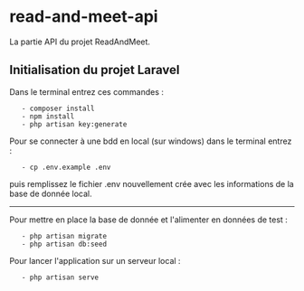 # read-and-meet-api

La partie API du projet ReadAndMeet.


## Initialisation du projet Laravel



Dans le terminal entrez ces commandes :
``` 
   - composer install 
   - npm install
   - php artisan key:generate
   ```

Pour se connecter à une bdd en local (sur windows) dans le 
terminal entrez :
```
   - cp .env.example .env
```
puis remplissez le fichier .env nouvellement crée avec 
les informations de la base de donnée local.

----------------

Pour mettre en place la base de donnée 
et l'alimenter en données de test :

```
   - php artisan migrate
   - php artisan db:seed
```

Pour lancer l'application sur un serveur local :
```
   - php artisan serve
```
